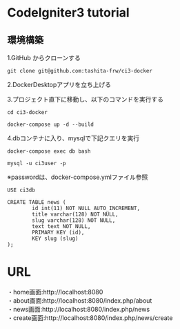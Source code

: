 # CodeIgniter3 tutorial  

## 環境構築  

1.GitHub からクローンする
```
git clone git@github.com:tashita-frw/ci3-docker
```  

2.DockerDesktopアプリを立ち上げる  

3.プロジェクト直下に移動し、以下のコマンドを実行する  
```
cd ci3-docker
```
```
docker-compose up -d --build
```

4.dbコンテナに入り、mysqlで下記クエリを実行
```
docker-compose exec db bash
```
```
mysql -u ci3user -p
```
※passwordは、docker-compose.ymlファイル参照
```
USE ci3db
```
```
CREATE TABLE news (
        id int(11) NOT NULL AUTO_INCREMENT,
        title varchar(128) NOT NULL,
        slug varchar(128) NOT NULL,
        text text NOT NULL,
        PRIMARY KEY (id),
        KEY slug (slug)
);
```

# URL  
・home画面:http://localhost:8080  
・about画面:http://localhost:8080/index.php/about  
・news画面:http://localhost:8080/index.php/news  
・create画面:http://localhost:8080/index.php/news/create  
  
